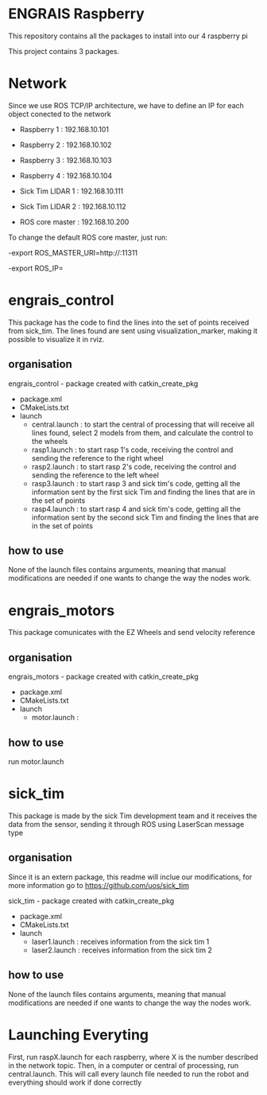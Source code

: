 # ENGRAIS Raspberry
This repository contains all the packages to install into our 4 raspberry pi

This project contains 3 packages.

# Network

Since we use ROS TCP/IP architecture, we have to define an IP for each object conected to the network

* Raspberry 1 : 192.168.10.101
* Raspberry 2 : 192.168.10.102
* Raspberry 3 : 192.168.10.103
* Raspberry 4 : 192.168.10.104

* Sick Tim LIDAR 1 : 192.168.10.111
* Sick Tim LIDAR 2 : 192.168.10.112

* ROS core master : 192.168.10.200

To change the default ROS core master, just run: 

-export ROS_MASTER_URI=http://<RosMasterMachineIP>:11311

-export ROS_IP=<YourMachineIP>

# engrais_control

This package has the code to find the lines into the set of points received from sick_tim. The lines found are sent using visualization_marker, making it possible to visualize it in rviz.

## organisation

engrais_control - package created with catkin_create_pkg
* package.xml
* CMakeLists.txt
* launch
  * central.launch : to start the central of processing that will receive all lines found, select 2 models from them, and calculate the control to the wheels
  * rasp1.launch : to start rasp 1's code, receiving the control and sending the reference to the right wheel
  * rasp2.launch : to start rasp 2's code, receiving the control and sending the reference to the left wheel
  * rasp3.launch : to start rasp 3 and sick tim's code, getting all the information sent by the first sick Tim and finding the lines that are in the set of points 
  * rasp4.launch : to start rasp 4 and sick tim's code, getting all the information sent by the second sick Tim and finding the lines that are in the set of points

## how to use

None of the launch files contains arguments, meaning that manual modifications are needed if one wants to change the way the nodes work. 

# engrais_motors

This package comunicates with the EZ Wheels and send velocity reference

## organisation

engrais_motors - package created with catkin_create_pkg
* package.xml
* CMakeLists.txt
* launch
  * motor.launch : 

## how to use

run motor.launch

# sick_tim

This package is made by the sick Tim development team and it receives the data from the sensor, sending it through ROS using LaserScan message type 


## organisation

Since it is an extern package, this readme will inclue our modifications, for more information go to https://github.com/uos/sick_tim

sick_tim - package created with catkin_create_pkg
* package.xml
* CMakeLists.txt
* launch
  * laser1.launch : receives information from the sick tim 1
  * laser2.launch : receives information from the sick tim 2

## how to use

None of the launch files contains arguments, meaning that manual modifications are needed if one wants to change the way the nodes work. 

# Launching Everyting

First, run raspX.launch for each raspberry, where X is the number described in the network topic. Then, in a computer or central of processing, run central.launch. This will call every launch file needed to run the robot and everything should work if done correctly 